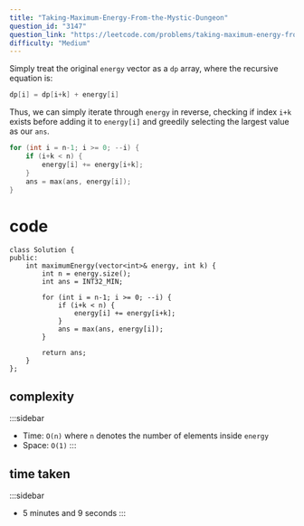 ```yaml
---
title: "Taking-Maximum-Energy-From-the-Mystic-Dungeon"
question_id: "3147"
question_link: "https://leetcode.com/problems/taking-maximum-energy-from-the-mystic-dungeon/"
difficulty: "Medium"
---
```


Simply treat the original `energy` vector as a `dp` array, where the recursive equation is:

```cpp
dp[i] = dp[i+k] + energy[i]
```

Thus, we can simply iterate through `energy` in reverse,
checking if index `i+k` exists before adding it to `energy[i]` and greedily selecting the largest value as our `ans`.

```cpp
for (int i = n-1; i >= 0; --i) {
    if (i+k < n) {
        energy[i] += energy[i+k];
    }
    ans = max(ans, energy[i]);
}
```

# cod<span>e</span>

```{.cpp}
class Solution {
public:
    int maximumEnergy(vector<int>& energy, int k) {
        int n = energy.size();
        int ans = INT32_MIN;
        
        for (int i = n-1; i >= 0; --i) {
            if (i+k < n) {
                energy[i] += energy[i+k];
            }
            ans = max(ans, energy[i]);
        }

        return ans;
    }
};
```

## complexit<span>y</span>

:::sidebar
- Time: `O(n)` where `n` denotes the number of elements inside `energy`
- Space: `O(1)`
:::

## time take<span>n</span>

:::sidebar
- 5 minutes and 9 seconds
:::
